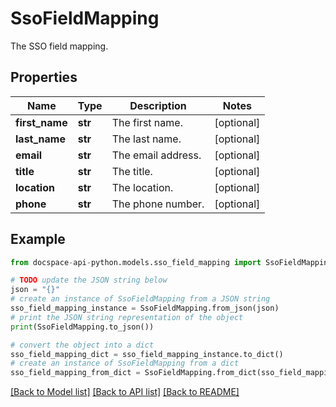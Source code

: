 # SsoFieldMapping
The SSO field mapping.

## Properties

Name | Type | Description | Notes
------------ | ------------- | ------------- | -------------
**first_name** | **str** | The first name. | [optional] 
**last_name** | **str** | The last name. | [optional] 
**email** | **str** | The email address. | [optional] 
**title** | **str** | The title. | [optional] 
**location** | **str** | The location. | [optional] 
**phone** | **str** | The phone number. | [optional] 

## Example

```python
from docspace-api-python.models.sso_field_mapping import SsoFieldMapping

# TODO update the JSON string below
json = "{}"
# create an instance of SsoFieldMapping from a JSON string
sso_field_mapping_instance = SsoFieldMapping.from_json(json)
# print the JSON string representation of the object
print(SsoFieldMapping.to_json())

# convert the object into a dict
sso_field_mapping_dict = sso_field_mapping_instance.to_dict()
# create an instance of SsoFieldMapping from a dict
sso_field_mapping_from_dict = SsoFieldMapping.from_dict(sso_field_mapping_dict)
```
[[Back to Model list]](../README.md#documentation-for-models) [[Back to API list]](../README.md#documentation-for-api-endpoints) [[Back to README]](../README.md)


